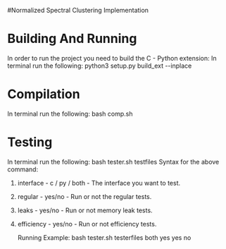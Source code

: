 #Normalized Spectral Clustering Implementation
# Building And Running
In order to run the project you need to build the C - Python extension:
In terminal run the following:
python3 setup.py build_ext --inplace
# Compilation
In terminal run the following:
bash comp.sh
# Testing
In terminal run the following:
bash tester.sh testfiles <interface> <regular> <leaks> <efficiency>
Syntax for the above command:
1. interface - c / py / both - The interface you want to test.
2. regular - yes/no -  Run or not the regular tests.
3. leaks - yes/no - Run or not memory leak tests.
4. efficiency - yes/no - Run or not efficiency tests.

   Running Example:
   bash tester.sh testerfiles both yes yes no
   


